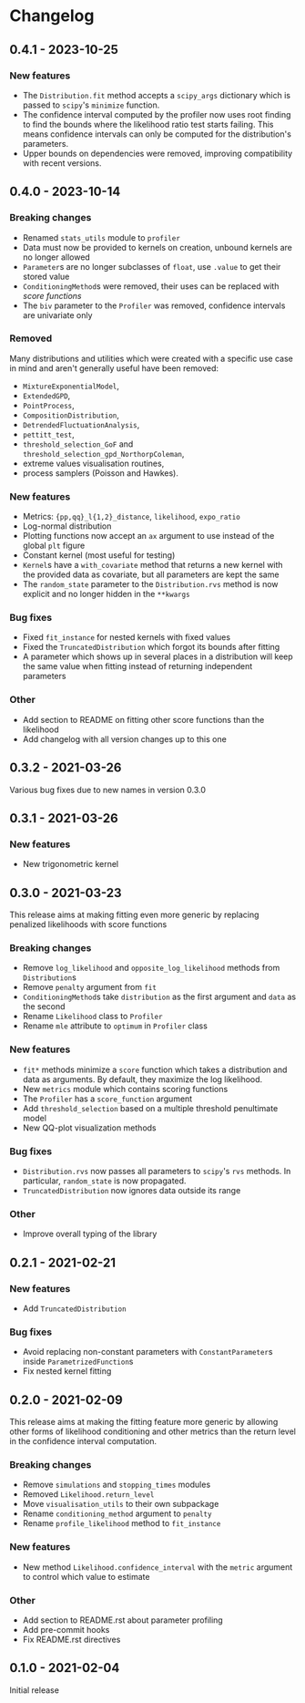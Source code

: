 # Changelog

## 0.4.1 - 2023-10-25

### New features

* The `Distribution.fit` method accepts a `scipy_args` dictionary which is
  passed to `scipy`'s `minimize` function.
* The confidence interval computed by the profiler now uses root finding to
  find the bounds where the likelihood ratio test starts failing. This means
  confidence intervals can only be computed for the distribution's parameters.
* Upper bounds on dependencies were removed, improving compatibility with
  recent versions.

## 0.4.0 - 2023-10-14

### Breaking changes

* Renamed `stats_utils` module to `profiler`
* Data must now be provided to kernels on creation, unbound kernels are
  no longer allowed
* `Parameter`s are no longer subclasses of `float`, use `.value` to get
  their stored value
* `ConditioningMethod`s were removed, their uses can be replaced with
  _score functions_
* The `biv` parameter to the `Profiler` was removed, confidence
  intervals are univariate only

### Removed

Many distributions and utilities which were created with a specific use
case in mind and aren't generally useful have been removed:

* `MixtureExponentialModel`,
* `ExtendedGPD`,
* `PointProcess`,
* `CompositionDistribution`,
* `DetrendedFluctuationAnalysis`,
* `pettitt_test`,
* `threshold_selection_GoF` and `threshold_selection_gpd_NorthorpColeman`,
* extreme values visualisation routines,
* process samplers (Poisson and Hawkes).

### New features

* Metrics: `{pp,qq}_l{1,2}_distance`, `likelihood`, `expo_ratio`
* Log-normal distribution
* Plotting functions now accept an `ax` argument to use instead of the
  global `plt` figure
* Constant kernel (most useful for testing)
* `Kernel`s have a `with_covariate` method that returns a new kernel
  with the provided data as covariate, but all parameters are kept the
  same
* The `random_state` parameter to the `Distribution.rvs` method is now
  explicit and no longer hidden in the `**kwargs`

### Bug fixes

* Fixed `fit_instance` for nested kernels with fixed values
* Fixed the `TruncatedDistribution` which forgot its bounds after fitting
* A parameter which shows up in several places in a distribution will
  keep the same value when fitting instead of returning independent
  parameters

### Other

* Add section to README on fitting other score functions than the likelihood
* Add changelog with all version changes up to this one

## 0.3.2 - 2021-03-26

Various bug fixes due to new names in version 0.3.0

## 0.3.1 - 2021-03-26

### New features

* New trigonometric kernel

## 0.3.0 - 2021-03-23

This release aims at making fitting even more generic by replacing
penalized likelihoods with score functions

### Breaking changes

* Remove `log_likelihood` and `opposite_log_likelihood` methods from
 `Distribution`s
* Remove `penalty` argument from `fit`
* `ConditioningMethod`s take `distribution` as the first argument and
 `data` as the second
* Rename `Likelihood` class to `Profiler`
* Rename `mle` attribute to `optimum` in `Profiler` class

### New features

* `fit*` methods minimize a `score` function which takes a distribution
  and data as arguments. By default, they maximize the log likelihood.
* New `metrics` module which contains scoring functions
* The `Profiler` has a `score_function` argument
* Add `threshold_selection` based on a multiple threshold penultimate model
* New QQ-plot visualization methods

### Bug fixes
* `Distribution.rvs` now passes all parameters to `scipy`'s `rvs` methods.
  In particular, `random_state` is now propagated.
* `TruncatedDistribution` now ignores data outside its range

### Other

* Improve overall typing of the library

## 0.2.1 - 2021-02-21

### New features

* Add `TruncatedDistribution`

### Bug fixes

* Avoid replacing non-constant parameters with `ConstantParameter`s
  inside `ParametrizedFunction`s
* Fix nested kernel fitting

## 0.2.0 - 2021-02-09

This release aims at making the fitting feature more generic by allowing
other forms of likelihood conditioning and other metrics than the return
level in the confidence interval computation.

### Breaking changes

* Remove `simulations` and `stopping_times` modules
* Removed `Likelihood.return_level`
* Move `visualisation_utils` to their own subpackage
* Rename `conditioning_method` argument to `penalty`
* Rename `profile_likelihood` method to `fit_instance`

### New features

* New method `Likelihood.confidence_interval` with the `metric` argument
  to control which value to estimate

### Other

* Add section to README.rst about parameter profiling
* Add pre-commit hooks
* Fix README.rst directives


## 0.1.0 - 2021-02-04

Initial release

